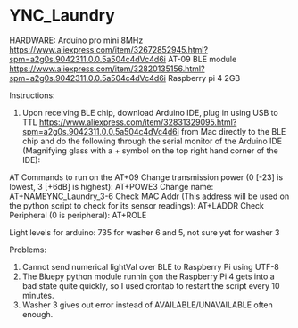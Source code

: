 # YNC_Laundry

HARDWARE:
Arduino pro mini 8MHz
https://www.aliexpress.com/item/32672852945.html?spm=a2g0s.9042311.0.0.5a504c4dVc4d6i
AT-09 BLE module
https://www.aliexpress.com/item/32820135156.html?spm=a2g0s.9042311.0.0.5a504c4dVc4d6i
Raspberry pi 4 2GB

Instructions:
1. Upon receiving BLE chip, download Arduino IDE, plug in using USB to TTL https://www.aliexpress.com/item/32831329095.html?spm=a2g0s.9042311.0.0.5a504c4dVc4d6i from Mac directly to the BLE chip and do the following through the serial monitor of the Arduino IDE (Magnifying glass with a + symbol on the top right hand corner of the IDE):

AT Commands to run on the AT+09
Change transmission power (0 [-23] is lowest, 3 [+6dB] is highest): AT+POWE3
Change name: AT+NAMEYNC_Laundry_3-6
Check MAC Addr (This address will be used on the python script to check for its sensor readings): AT+LADDR
Check Peripheral (0 is peripheral): AT+ROLE

Light levels for arduino:
735 for washer 6 and 5, not sure yet for washer 3

Problems:
1. Cannot send numerical lightVal over BLE to Raspberry Pi using UTF-8
2. The Bluepy python module runnin gon the Raspberry Pi 4 gets into a bad state quite quickly, so I used crontab to restart the script every 10 minutes.
3. Washer 3 gives out error instead of AVAILABLE/UNAVAILABLE often enough.
